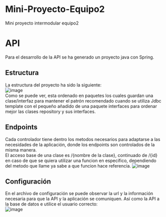 # Mini-Proyecto-Equipo2
Mini proyecto intermodular equipo2

# API
Para el desarrollo de la API se ha generado un proyecto java con Spring.  
## Estructura

La estructura del proyecto ha sido la siguiente:  
![image](https://github.com/user-attachments/assets/05b2f9d9-0010-4a40-bef0-7577e7d29078)  
Como se puede ver, esta ordenado en paquetes los cuales guardan una clase/interfaz para mantener el patrón recomendado cuando se utiliza Jdbc template con el pequeño añadido de una paquete interfaces para ordenar mejor las clases repository y sus interfaces. 
 ## Endpoints
Cada controlador tiene dentro los metodos necesarios para adaptarse a las necesidades de la aplicación, donde los endpoints son controlados de la misma manera.  
El acceso base de una clase es /{nombre de la clase}, continuado de /{id} en caso de que se quiera utilizar una funcion en especifico, dependiendo del metodo que llame ya sabe a que funcion hace referencia.
![image](https://github.com/user-attachments/assets/19b5c8ca-8d9d-48b4-ba4c-9b2502b32719)  

## Configuración
En el archivo de configuración se puede observar la url y la información necesaria para que la API y la aplicación se comuniquen. Así como la API a la base de datos e utilice el usuario correcto:  
![image](https://github.com/user-attachments/assets/4b3f23ba-5583-4662-9951-a3cf7f3f5085)






